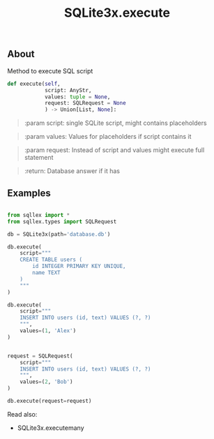 <div align="center">

# SQLite3x.execute

</div><br>

## About

Method to execute SQL script

```python
def execute(self,
            script: AnyStr,
            values: tuple = None,
            request: SQLRequest = None
            ) -> Union[List, None]:
```

>:param script: single SQLite script, might contains placeholders

>:param values: Values for placeholders if script contains it

>:param request: Instead of script and values might execute full statement

>:return: Database answer if it has


## Examples

```python

from sqllex import *
from sqllex.types import SQLRequest

db = SQLite3x(path='database.db')

db.execute(
    script="""
    CREATE TABLE users (
        id INTEGER PRIMARY KEY UNIQUE,
        name TEXT
    )
    """
)

db.execute(
    script="""
    INSERT INTO users (id, text) VALUES (?, ?)
    """,
    values=(1, 'Alex')
)


request = SQLRequest(
    script="""
    INSERT INTO users (id, text) VALUES (?, ?)
    """,
    values=(2, 'Bob')
)

db.execute(request=request)

```

Read also:
- SQLite3x.executemany